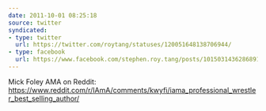 ```yaml
---
date: 2011-10-01 08:25:18
source: twitter
syndicated:
- type: twitter
  url: https://twitter.com/roytang/statuses/120051648138706944/
- type: facebook
  url: https://www.facebook.com/stephen.roy.tang/posts/10150314362868912
---
```


Mick Foley AMA on Reddit: https://www.reddit.com/r/IAmA/comments/kwyfi/iama_professional_wrestler_best_selling_author/